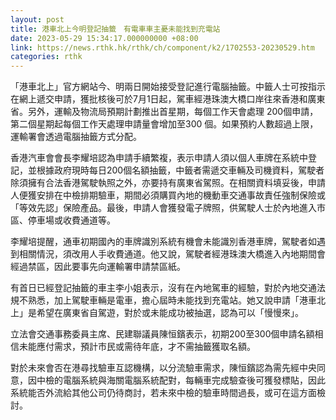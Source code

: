 ```yaml
---
layout: post
title: 港車北上今明登記抽籤　有電車車主憂未能找到充電站
date: 2023-05-29 15:34:17.000000000 +08:00
link: https://news.rthk.hk/rthk/ch/component/k2/1702553-20230529.htm
categories: rthk
---
```


「港車北上」官方網站今、明兩日開始接受登記進行電腦抽籤。中籤人士可按指示在網上遞交申請，獲批核後可於7月1日起，駕車經港珠澳大橋口岸往來香港和廣東省。另外，運輸及物流局預期計劃推出首星期，每個工作天會處理 200個申請，第二個星期起每個工作天處理申請量會增加至300 個。如果預約人數超過上限，運輸署會透過電腦抽籤方式分配。

香港汽車會會長李耀培認為申請手續繁複，表示申請人須以個人車牌在系統中登記，並根據政府現時每日200個名額抽籤，中籤者需遞交車輛及司機資料，駕駛者除須擁有合法香港駕駛執照之外，亦要持有廣東省駕照。在相關資料填妥後，申請人便獲安排在中檢排期驗車，期間必須購買內地的機動車交通事故責任強制保險或「等效先認」保險產品。最後，申請人會獲發電子牌照，供駕駛人士於內地進入市區、停車場或收費通道等。

李耀培提醒，通車初期國內的車牌識別系統有機會未能識別香港車牌，駕駛者如遇到相關情況，須改用人手收費通道。他又說，駕駛者經港珠澳大橋進入內地期間會經過禁區，因此要事先向運輸署申請禁區紙。

有首日已經登記抽籤的車主李小姐表示，沒有在內地駕車的經驗，對於內地交通法規不熟悉，加上駕駛車輛是電車，擔心屆時未能找到充電站。她又說申請「港車北上」是希望在廣東省自駕遊，對於或未能成功被抽選，認為可以「慢慢來」。

立法會交通事務委員主席、民建聯議員陳恒鑌表示，初期200至300個申請名額相信未能應付需求，預計市民或需待年底，才不需抽籤獲取名額。

對於未來會否在港尋找驗車互認機構，以分流驗車需求，陳恒鑌認為需先經中央同意，因中檢的電腦系統與海關電腦系統配對，每輛車完成驗查後可獲發標貼，因此系統能否外流給其他公司仍待商討，若未來中檢的驗車時間過長，或可在這方面檢討。
